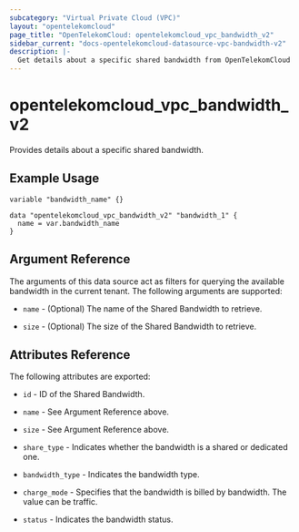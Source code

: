 ```yaml
---
subcategory: "Virtual Private Cloud (VPC)"
layout: "opentelekomcloud"
page_title: "OpenTelekomCloud: opentelekomcloud_vpc_bandwidth_v2"
sidebar_current: "docs-opentelekomcloud-datasource-vpc-bandwidth-v2"
description: |-
  Get details about a specific shared bandwidth from OpenTelekomCloud
---
```


# opentelekomcloud_vpc_bandwidth_v2

Provides details about a specific shared bandwidth.

## Example Usage

```hcl
variable "bandwidth_name" {}

data "opentelekomcloud_vpc_bandwidth_v2" "bandwidth_1" {
  name = var.bandwidth_name
}
```

## Argument Reference

The arguments of this data source act as filters for querying the available
bandwidth in the current tenant. The following arguments are supported:

* `name` - (Optional) The name of the Shared Bandwidth to retrieve.

* `size` - (Optional) The size of the Shared Bandwidth to retrieve.

## Attributes Reference

The following attributes are exported:

* `id` -  ID of the Shared Bandwidth.

* `name` -  See Argument Reference above.

* `size` - See Argument Reference above.

* `share_type` - Indicates whether the bandwidth is a shared or dedicated one.

* `bandwidth_type` - Indicates the bandwidth type.

* `charge_mode` - Specifies that the bandwidth is billed by bandwidth. The value can be traffic.

* `status` - Indicates the bandwidth status.
